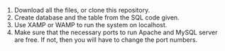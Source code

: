 
1. Download all the files, or clone this repository.
2. Create database and the table from the SQL code given.
3. Use XAMP or WAMP to run the system on localhost.
4. Make sure that the necessary ports to run Apache and MySQL server are free. If not, then you will have to change the port numbers.
